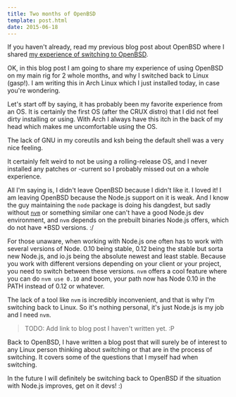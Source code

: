 ```yaml
---
title: Two months of OpenBSD
template: post.html
date: 2015-06-18
---
```


If you haven't already, read my previous blog post about OpenBSD where I shared
[my experience of switching to OpenBSD][sto].

[sto]: http://blog.greduan.com/2015-04-19-mstobfi.html

OK, in this blog post I am going to share my experience of using OpenBSD on my
main rig for 2 whole months, and why I switched back to Linux (gasp!).  I am
writing this in Arch Linux which I just installed today, in case you're
wondering.

Let's start off by saying, it has probably been my favorite experience from an
OS.  It is certainly the first OS (after the CRUX distro) that I did not feel
dirty installing or using.  With Arch I always have this itch in the back of my
head which makes me uncomfortable using the OS.

The lack of GNU in my coreutils and ksh being the default shell was a very nice
feeling.

It certainly felt weird to not be using a rolling-release OS, and I never
installed any patches or -current so I probably missed out on a whole
experience.

All I'm saying is, I didn't leave OpenBSD because I didn't like it.  I loved it!
I am leaving OpenBSD because the Node.js support on it is weak.  And I know the
guy maintaining the `node` package is doing his dangdest, but sadly without
[`nvm`][nvm] or something similar one can't have a good Node.js dev environment,
and `nvm` depends on the prebuilt binaries Node.js offers, which do not have
*BSD versions. :/

[nvm]: https://github.com/creationix/nvm

For those unaware, when working with Node.js one often has to work with several
versions of Node.  0.10 being stable, 0.12 being the stable but sorta new
Node.js, and io.js being the absolute newest and least stable.  Because you work
with different versions depending on your client or your project, you need to
switch between these versions.  `nvm` offers a cool feature where you can do
`nvm use 0.10` and boom, your path now has Node 0.10 in the PATH instead of 0.12
or whatever.

The lack of a tool like `nvm` is incredibly inconvenient, and that is why I'm
switching back to Linux.  So it's nothing personal, it's just Node.js is my job
and I need `nvm`.

> TODO: Add link to blog post I haven't written yet. :P

Back to OpenBSD, I have written a blog post that will surely be of interest to
any Linux person thinking about switching or that are in the process of
switching.  It covers some of the questions that I myself had when switching.

In the future I will definitely be switching back to OpenBSD if the situation
with Node.js improves, get on it devs! :)
